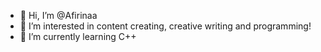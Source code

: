 - 👋 Hi, I’m @Afirinaa
- 👀 I’m interested in content creating, creative writing and programming!
- 🌱 I’m currently learning C++


<!---
Afirinaa/Afirinaa is a ✨ special ✨ repository because its `README.md` (this file) appears on your GitHub profile.
You can click the Preview link to take a look at your changes.
--->
